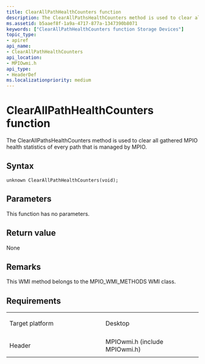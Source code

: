 ```yaml
---
title: ClearAllPathHealthCounters function
description: The ClearAllPathsHealthCounters method is used to clear all gathered MPIO health statistics of every path that is managed by MPIO.
ms.assetid: b5aaef8f-1a9a-4717-877a-1347390b8071
keywords: ["ClearAllPathHealthCounters function Storage Devices"]
topic_type:
- apiref
api_name:
- ClearAllPathHealthCounters
api_location:
- MPIOwmi.h
api_type:
- HeaderDef
ms.localizationpriority: medium
---
```


# ClearAllPathHealthCounters function


The ClearAllPathsHealthCounters method is used to clear all gathered MPIO health statistics of every path that is managed by MPIO.

Syntax
------

```ManagedCPlusPlus
unknown ClearAllPathHealthCounters(void);
```

Parameters
----------

This function has no parameters.

Return value
------------

None

Remarks
-------

This WMI method belongs to the MPIO\_WMI\_METHODS WMI class.

Requirements
------------

<table>
<colgroup>
<col width="50%" />
<col width="50%" />
</colgroup>
<tbody>
<tr class="odd">
<td align="left"><p>Target platform</p></td>
<td align="left">Desktop</td>
</tr>
<tr class="even">
<td align="left"><p>Header</p></td>
<td align="left">MPIOwmi.h (include MPIOwmi.h)</td>
</tr>
</tbody>
</table>

 

 






